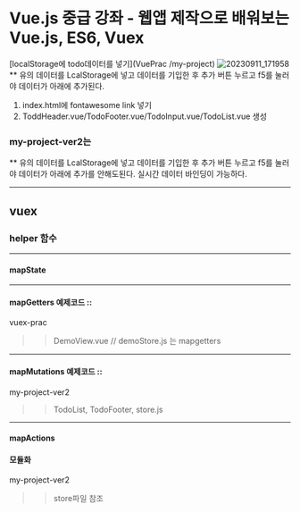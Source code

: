 # Vue.js 중급 강좌 - 웹앱 제작으로 배워보는 Vue.js, ES6, Vuex

[localStorage에 todo데이터를 넣기](VuePrac
/my-project)
![20230911_171958](https://github.com/firsthandcraft/VuePrac/assets/97497153/1d40209f-d34e-4962-aa96-686a2342c042)
 ** 유의 데이터를 LcalStorage에 넣고 데이터를 기입한 후 추가 버튼 누르고 f5를 눌러야 데이터가 아래에 추가된다.

 01. index.html에 fontawesome link 넣기 
 02. ToddHeader.vue/TodoFooter.vue/TodoInput.vue/TodoList.vue 생성

 ### my-project-ver2는 
 ** 유의 데이터를 LcalStorage에 넣고 데이터를 기입한 후 추가 버튼 누르고 f5를 눌러야 데이터가 아래에 추가를 안해도된다.
 실시간 데이터 바인딩이 가능하다.




---
## vuex

### helper 함수 
---
#### mapState 
---
#### mapGetters 예제코드 :: 

vuex-prac 
>> DemoView.vue // demoStore.js 는 mapgetters 

---
#### mapMutations 예제코드 ::

my-project-ver2 
>> TodoList, TodoFooter, store.js 

---
#### mapActions

#### 모듈화
my-project-ver2 
>> store파일 참조
